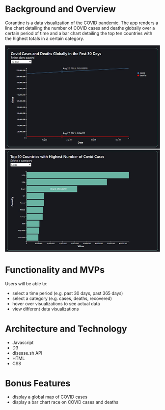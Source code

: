# Background and Overview
Corantine is a data visualization of the COVID pandemic. The app renders a line chart detailing the number of COVID cases and deaths globally over a certain period of time and a bar chart detailing the top ten countries with the highest totals in a certain category.

![line-chart](./src/images/line_chart.jpg)
![line-chart](./src/images/bar_chart.jpg)

# Functionality and MVPs
Users will be able to:
- select a time period (e.g. past 30 days, past 365 days)
- select a category (e.g. cases, deaths, recovered)
- hover over visualizations to see actual data
- view different data visualizations

# Architecture and Technology
- Javascript
- D3
- disease.sh API
- HTML
- CSS

# Bonus Features
- display a global map of COVID cases
- display a bar chart race on COVID cases and deaths